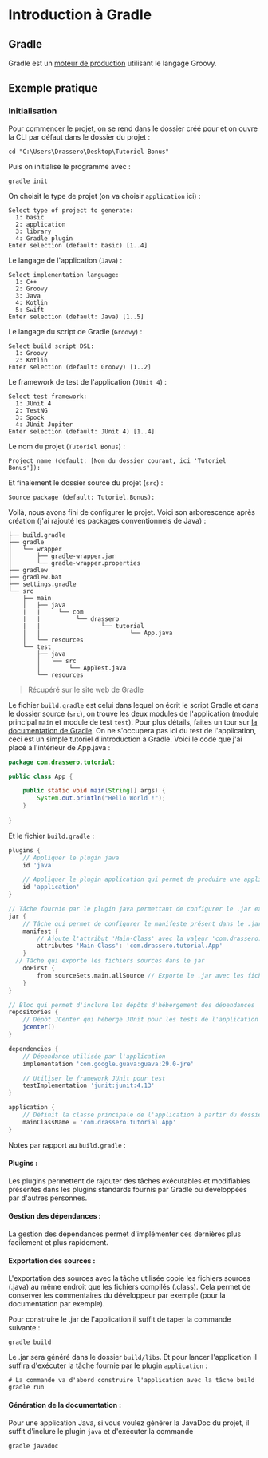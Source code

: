 # Introduction à Gradle
## Gradle
Gradle est un [moteur de production](../../fr/MOTEURS_DE_PRODUCTION.md) utilisant le langage Groovy.
## Exemple pratique
### Initialisation
Pour commencer le projet, on se rend dans le dossier créé pour et on ouvre la CLI par défaut dans le dossier du projet :
```shell
cd "C:\Users\Drassero\Desktop\Tutoriel Bonus"
```
Puis on initialise le programme avec :
```shell
gradle init
```
On choisit le type de projet (on va choisir `application` ici) :
```
Select type of project to generate:
  1: basic
  2: application
  3: library
  4: Gradle plugin
Enter selection (default: basic) [1..4]
```
Le langage de l'application (`Java`) :
```
Select implementation language:
  1: C++
  2: Groovy
  3: Java
  4: Kotlin
  5: Swift
Enter selection (default: Java) [1..5]
```
Le langage du script de Gradle (`Groovy`) :
```
Select build script DSL:
  1: Groovy
  2: Kotlin
Enter selection (default: Groovy) [1..2]
```
Le framework de test de l'application (`JUnit 4`) :
```
Select test framework:
  1: JUnit 4
  2: TestNG
  3: Spock
  4: JUnit Jupiter
Enter selection (default: JUnit 4) [1..4]
```
Le nom du projet (`Tutoriel Bonus`) :
```
Project name (default: [Nom du dossier courant, ici 'Tutoriel Bonus']):
```
Et finalement le dossier source du projet (`src`) :
```
Source package (default: Tutoriel.Bonus):
```
Voilà, nous avons fini de configurer le projet. Voici son arborescence après création (j'ai rajouté les packages conventionnels de Java) :
```
├── build.gradle
├── gradle    
│   └── wrapper
│       ├── gradle-wrapper.jar
│       └── gradle-wrapper.properties
├── gradlew
├── gradlew.bat
├── settings.gradle
└── src
    ├── main
    │   ├── java  
    |   |     └── com
    |   |          └── drassero
    |   |                 └── tutorial
    │   │                         └── App.java
    │   └── resources
    └── test      
        ├── java
        │   └── src
        │        └── AppTest.java
        └── resources
```
> Récupéré sur le site web de Gradle

Le fichier `build.gradle` est celui dans lequel on écrit le script Gradle et dans le dossier source (`src`), on trouve les deux modules de l'application (module principal `main` et module de test `test`). Pour plus détails, faites un tour sur [la documentation de Gradle](https://docs.gradle.org/current/userguide/userguide.html). On ne s'occupera pas ici du test de l'application, ceci est un simple tutoriel d'introduction à Gradle. Voici le code que j'ai placé à l'intérieur de App.java :
```java
package com.drassero.tutorial;

public class App {

    public static void main(String[] args) {
        System.out.println("Hello World !");
    }
    
}
```
Et le fichier `build.gradle` :
```groovy
plugins {
    // Appliquer le plugin java
    id 'java'

    // Appliquer le plugin application qui permet de produire une application
    id 'application'
}

// Tâche fournie par le plugin java permettant de configurer le .jar exporté
jar {
	// Tâche qui permet de configurer le manifeste présent dans le .jar
	manifest {
		// Ajoute l'attribut 'Main-Class' avec la valeur 'com.drassero.tutorial.App' dans le manifeste exporté
		attributes 'Main-Class': 'com.drassero.tutorial.App'
	}
  // Tâche qui exporte les fichiers sources dans le jar
	doFirst {
		from sourceSets.main.allSource // Exporte le .jar avec les fichiers sources du projet (.class) en plus des fichiers compilés (.java)
	}
}

// Bloc qui permet d'inclure les dépôts d'hébergement des dépendances
repositories {
    // Dépôt JCenter qui héberge JUnit pour les tests de l'application
    jcenter()
}

dependencies {
    // Dépendance utilisée par l'application
    implementation 'com.google.guava:guava:29.0-jre'

    // Utiliser le framework JUnit pour test
    testImplementation 'junit:junit:4.13'
}

application {
    // Définit la classe principale de l'application à partir du dossier 'java' du module
    mainClassName = 'com.drassero.tutorial.App'
}
```
Notes par rapport au `build.gradle` :
#### Plugins :
Les plugins permettent de rajouter des tâches exécutables et modifiables présentes dans les plugins standards fournis par Gradle ou développées par d'autres personnes.
#### Gestion des dépendances :
La gestion des dépendances permet d'implémenter ces dernières plus facilement et plus rapidement.
#### Exportation des sources :
L'exportation des sources avec la tâche utilisée copie les fichiers sources (.java) au même endroit que les fichiers compilés (.class). Cela permet de conserver les commentaires du développeur par exemple (pour la documentation par exemple).

Pour construire le .jar de l'application il suffit de taper la commande suivante :
```shell
gradle build
```
Le .jar sera généré dans le dossier `build/libs`.
Et pour lancer l'application il suffira d'exécuter la tâche fournie par le plugin `application` :
```shell
# La commande va d'abord construire l'application avec la tâche build
gradle run
```
#### Génération de la documentation :
Pour une application Java, si vous voulez générer la JavaDoc du projet, il suffit d'inclure le plugin `java` et d'exécuter la commande
```shell
gradle javadoc
```
